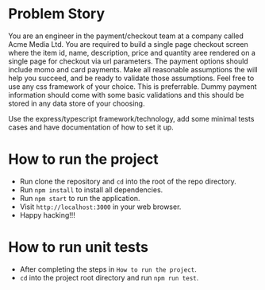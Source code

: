 # Problem Story
You are an engineer in the payment/checkout team at a company called Acme Media Ltd. You are required to build a single page checkout screen where the item id, name, description, price and quantity aree rendered on a single page for checkout via url parameters. The payment options should include momo and card payments. Make all reasonable assumptions the will help you succeed, and be ready to validate those assumptions. Feel free to use any css framework of your choice. This is preferrable. Dummy payment information should come with some basic validations and this should be stored in any data store of your choosing. 

Use the express/typescript framework/technology, add some minimal tests cases and have documentation of how to set it up.

# How to run the project

- Run clone the repository and `cd` into the root of the repo directory.
- Run `npm install` to install all dependencies.
- Run `npm start` to run the application.
- Visit `http://localhost:3000` in your web browser.
- Happy hacking!!!


# How to run unit tests

- After completing the steps in `How to run the project`.
- `cd` into the project root directory and run `npm run test`.
